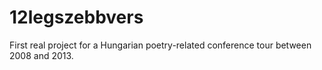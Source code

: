 # 12legszebbvers

First real project for a Hungarian poetry-related conference tour between 2008 and 2013. 
